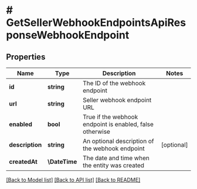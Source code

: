 # # GetSellerWebhookEndpointsApiResponseWebhookEndpoint

## Properties

Name | Type | Description | Notes
------------ | ------------- | ------------- | -------------
**id** | **string** | The ID of the webhook endpoint |
**url** | **string** | Seller webhook endpoint URL |
**enabled** | **bool** | True if the webhook endpoint is enabled, false otherwise |
**description** | **string** | An optional description of the webhook endpoint | [optional]
**createdAt** | **\DateTime** | The date and time when the entity was created |

[[Back to Model list]](../../README.md#models) [[Back to API list]](../../README.md#endpoints) [[Back to README]](../../README.md)
